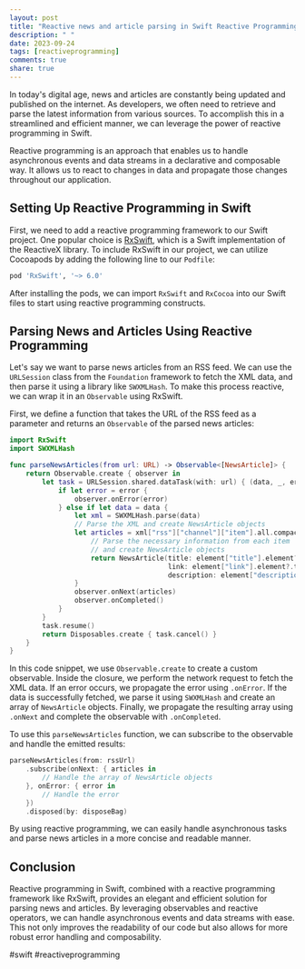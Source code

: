 ```yaml
---
layout: post
title: "Reactive news and article parsing in Swift Reactive Programming"
description: " "
date: 2023-09-24
tags: [reactiveprogramming]
comments: true
share: true
---
```


In today's digital age, news and articles are constantly being updated and published on the internet. As developers, we often need to retrieve and parse the latest information from various sources. To accomplish this in a streamlined and efficient manner, we can leverage the power of reactive programming in Swift.

Reactive programming is an approach that enables us to handle asynchronous events and data streams in a declarative and composable way. It allows us to react to changes in data and propagate those changes throughout our application.

## Setting Up Reactive Programming in Swift

First, we need to add a reactive programming framework to our Swift project. One popular choice is [RxSwift](https://github.com/ReactiveX/RxSwift), which is a Swift implementation of the ReactiveX library. To include RxSwift in our project, we can utilize Cocoapods by adding the following line to our `Podfile`:

```ruby
pod 'RxSwift', '~> 6.0'
```

After installing the pods, we can import `RxSwift` and `RxCocoa` into our Swift files to start using reactive programming constructs.

## Parsing News and Articles Using Reactive Programming

Let's say we want to parse news articles from an RSS feed. We can use the `URLSession` class from the `Foundation` framework to fetch the XML data, and then parse it using a library like `SWXMLHash`. To make this process reactive, we can wrap it in an `Observable` using RxSwift.

First, we define a function that takes the URL of the RSS feed as a parameter and returns an `Observable` of the parsed news articles:

```swift
import RxSwift
import SWXMLHash

func parseNewsArticles(from url: URL) -> Observable<[NewsArticle]> {
    return Observable.create { observer in
        let task = URLSession.shared.dataTask(with: url) { (data, _, error) in
            if let error = error {
                observer.onError(error)
            } else if let data = data {
                let xml = SWXMLHash.parse(data)
                // Parse the XML and create NewsArticle objects
                let articles = xml["rss"]["channel"]["item"].all.compactMap { element -> NewsArticle? in
                    // Parse the necessary information from each item
                    // and create NewsArticle objects
                    return NewsArticle(title: element["title"].element?.text,
                                       link: element["link"].element?.text,
                                       description: element["description"].element?.text)
                }
                observer.onNext(articles)
                observer.onCompleted()
            }
        }
        task.resume()
        return Disposables.create { task.cancel() }
    }
}
```

In this code snippet, we use `Observable.create` to create a custom observable. Inside the closure, we perform the network request to fetch the XML data. If an error occurs, we propagate the error using `.onError`. If the data is successfully fetched, we parse it using `SWXMLHash` and create an array of `NewsArticle` objects. Finally, we propagate the resulting array using `.onNext` and complete the observable with `.onCompleted`.

To use this `parseNewsArticles` function, we can subscribe to the observable and handle the emitted results:

```swift
parseNewsArticles(from: rssUrl)
    .subscribe(onNext: { articles in
        // Handle the array of NewsArticle objects
    }, onError: { error in
        // Handle the error
    })
    .disposed(by: disposeBag)
```

By using reactive programming, we can easily handle asynchronous tasks and parse news articles in a more concise and readable manner.

## Conclusion

Reactive programming in Swift, combined with a reactive programming framework like RxSwift, provides an elegant and efficient solution for parsing news and articles. By leveraging observables and reactive operators, we can handle asynchronous events and data streams with ease. This not only improves the readability of our code but also allows for more robust error handling and composability.

#swift #reactiveprogramming